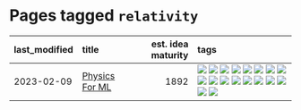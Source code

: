 # Pages tagged `relativity`

|last_modified|title|est. idea maturity|tags
|:---|:---|---:|:---|
|2023-02-09|[Physics For ML](../physics_for_ml.md)|1892|[![](https://img.shields.io/badge/tag-brownianmotion-869bd0)](../tags/brownianmotion.md) [![](https://img.shields.io/badge/tag-curriculum-c4c41f)](../tags/curriculum.md) [![](https://img.shields.io/badge/tag-curvature-53417a)](../tags/curvature.md) [![](https://img.shields.io/badge/tag-education-92ab1c)](../tags/education.md) [![](https://img.shields.io/badge/tag-eigenvectors-12f6d5)](../tags/eigenvectors.md) [![](https://img.shields.io/badge/tag-gaugetheory-48fb29)](../tags/gaugetheory.md) [![](https://img.shields.io/badge/tag-grouptheory-4db4d2)](../tags/grouptheory.md) [![](https://img.shields.io/badge/tag-machinelearning-12eec5)](../tags/machinelearning.md) [![](https://img.shields.io/badge/tag-manifolds-ea1833)](../tags/manifolds.md) [![](https://img.shields.io/badge/tag-ode-f14da)](../tags/ode.md) [![](https://img.shields.io/badge/tag-optimization-2b1421)](../tags/optimization.md) [![](https://img.shields.io/badge/tag-pde-1043a5)](../tags/pde.md) [![](https://img.shields.io/badge/tag-physics-35b163)](../tags/physics.md) [![](https://img.shields.io/badge/tag-probabilityfields-c4fb38)](../tags/probabilityfields.md) [![](https://img.shields.io/badge/tag-quantummechanics-1eefac)](../tags/quantummechanics.md) [![](https://img.shields.io/badge/tag-relativity-3f9741)](../tags/relativity.md) [![](https://img.shields.io/badge/tag-tensorcalculus-c6963e)](../tags/tensorcalculus.md) [![](https://img.shields.io/badge/tag-textbook-6013c8)](../tags/textbook.md)|
